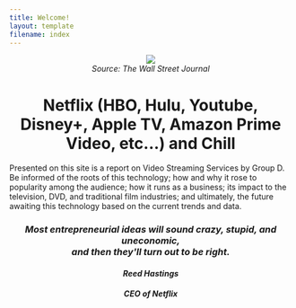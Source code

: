 ```yaml
---
title: Welcome!
layout: template
filename: index
--- 
```

<p align="center">
  <img src="https://raw.githubusercontent.com/imcrisanto/mms-142/main/streaming-scrolling.gif" />
   <br>
  <em> Source: The Wall Street Journal </em>
</p>

<h1 align="center"> Netflix (HBO, Hulu, Youtube, Disney+, Apple TV, Amazon Prime Video, etc...) and Chill </h1>

Presented on this site is a report on Video Streaming Services by Group D. Be informed of the roots of this technology; how and why it rose to popularity among the audience; 
how it runs as a business; its impact to the television, DVD, and traditional film industries; and ultimately, the future awaiting this technology based on the current trends and data. 

<h3 align="center"> <i> Most entrepreneurial ideas will sound crazy, stupid, and uneconomic, <br> and then they'll turn out to be right. </i> </h3>
<h4 align="center"> <i> Reed Hastings </i> </h3>
<h5 align="center"> <i> CEO of Netflix </i> </h3>




